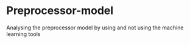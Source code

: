 # Preprocessor-model
Analysing the preprocessor model by using and not using the machine learning tools
